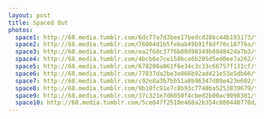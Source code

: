 ```yaml
---
layout: post
title: Spaced Out
photos:
  space1: http://68.media.tumblr.com/6dc77a7d3bee17bedcd28bc44b193173/tumblr_oihkewhnuT1sfie3io1_1280.jpg
  space2: http://68.media.tumblr.com/76004d1b5febab49b91f8df70c18776a/tumblr_oihketGkVJ1sfie3io1_1280.jpg
  space3: http://68.media.tumblr.com/ea2f68c3776b80d98349b0848424a7b3/tumblr_nxysuwhpak1sfie3io1_1280.jpg
  space4: http://68.media.tumblr.com/4bcb6e7ce150bce6b205d5ed0ee7a262/tumblr_o96r8dKcJq1sfie3io1_1280.jpg
  space5: http://68.media.tumblr.com/678208a861f6e34c3c33c66757f131cf/tumblr_o96d3dk6q81sfie3io1_1280.jpg
  space6: http://68.media.tumblr.com/77837da2be3e066b92ad421e53e5db66/tumblr_oihkf9bkK21sfie3io1_1280.jpg
  space7: http://68.media.tumblr.com/c92e8a3b7bb51a8b96347d89e423e602/tumblr_o3ygfd9Yle1sfie3io1_1280.jpg
  space8: http://68.media.tumblr.com/9b10fc91e7c8b93c7740ba5253839679/tumblr_o3ygfhwgwe1sfie3io1_1280.jpg
  space9: http://68.media.tumblr.com/37c321e7d6050f4cbed2b00ac9098381/tumblr_o3gw145wnT1sfie3io1_1280.jpg
  space10: http://68.media.tumblr.com/5ce847f2510e468a2b354c880440770d/tumblr_o04s4nLDuO1sfie3io1_1280.jpg
---
```

